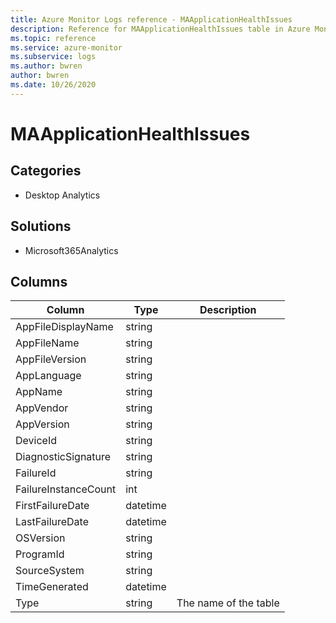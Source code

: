 ```yaml
---
title: Azure Monitor Logs reference - MAApplicationHealthIssues
description: Reference for MAApplicationHealthIssues table in Azure Monitor Logs.
ms.topic: reference
ms.service: azure-monitor
ms.subservice: logs
ms.author: bwren
author: bwren
ms.date: 10/26/2020
---
```


# MAApplicationHealthIssues

 

## Categories

- Desktop Analytics
## Solutions

- Microsoft365Analytics




## Columns

|Column|Type|Description|
|---|---|---|
|AppFileDisplayName|string||
|AppFileName|string||
|AppFileVersion|string||
|AppLanguage|string||
|AppName|string||
|AppVendor|string||
|AppVersion|string||
|DeviceId|string||
|DiagnosticSignature|string||
|FailureId|string||
|FailureInstanceCount|int||
|FirstFailureDate|datetime||
|LastFailureDate|datetime||
|OSVersion|string||
|ProgramId|string||
|SourceSystem|string||
|TimeGenerated|datetime||
|Type|string|The name of the table|
